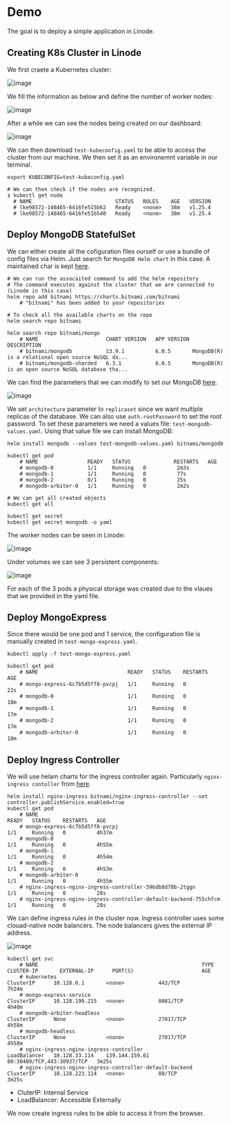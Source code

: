 # Demo

The goal is to deploy a simple application in Linode. 


## Creating K8s Cluster in Linode

We first craete a Kubernetes cluster:

![image](https://user-images.githubusercontent.com/18715119/226173774-fad33b4e-4bb0-4ac1-8744-1d01a26cd349.png)

We fill the information as below and define the number of worker nodes:

![image](https://user-images.githubusercontent.com/18715119/226173955-7321056b-bb01-4a97-b804-a1ac8a4841d7.png)

After a while we can see the nodes being created on our dashboard:

![image](https://user-images.githubusercontent.com/18715119/226174949-0e4a38ce-11f8-42ed-943b-fc6a95e8d8fa.png)

We can then download `test-kubeconfig.yaml` to be able to access the cluster from our machine. We then set it as an environemnt variable in our terminal.

    export KUBECONFIG=test-kubeconfig.yaml
    
    # We can then check if the nodes are recognized.
    ❯ kubectl get node
      # NAME                           STATUS   ROLES    AGE   VERSION
      # lke98572-148465-6416fe515b62   Ready    <none>   38m   v1.25.4
      # lke98572-148465-6416fe51b540   Ready    <none>   38m   v1.25.4

## Deploy MongoDB StatefulSet
We can either create all the cofiguration files ourself or use a bundle of config files via Helm. Just search for `MongoDB Helm chart` in this case. A maintained char is kept [here](https://github.com/bitnami/charts).

    # We can run the assocaited command to add the helm repository 
    # The command executes against the cluster that we are connected to (Linode in this case)
    helm repo add bitnami https://charts.bitnami.com/bitnami
        # "bitnami" has been added to your repositories
    
    # To check all the available charts on the repo
    helm search repo bitnami
    
    helm search repo bitnami/mongo
        # NAME                   	CHART VERSION	APP VERSION	DESCRIPTION                                       
        # bitnami/mongodb        	13.9.1       	6.0.5      	MongoDB(R) is a relational open source NoSQL da...
        # bitnami/mongodb-sharded	6.3.1        	6.0.5      	MongoDB(R) is an open source NoSQL database tha...

We can find the parameters that we can modify to set our MongoDB [here](https://github.com/bitnami/charts/tree/main/bitnami/mongodb).

![image](https://user-images.githubusercontent.com/18715119/226177961-5dd23851-30fe-4c87-a699-aba02dd257ad.png)

We set `architecture` parameter to `replicaset` since we want multiple replicas of the database. We can also use `auth.rootPassword` to set the root password. To set these parameters we need a values file: `test-mongodb-values.yaml`. Using that value file we can install MongoDB:

    helm install mongodb --values test-mongodb-values.yaml bitnami/mongodb
    
    kubectl get pod
        # NAME                READY   STATUS              RESTARTS   AGE
        # mongodb-0           1/1     Running   0          2m3s
        # mongodb-1           1/1     Running   0          77s
        # mongodb-2           0/1     Running   0          25s
        # mongodb-arbiter-0   1/1     Running   0          2m2s
    
    # We can get all created objects
    kubectl get all
    
    kubectl get secret
    kubectl get secret mongodb -o yaml
    
The worker nodes can be seen in Linode:

![image](https://user-images.githubusercontent.com/18715119/226184175-69ed6ce5-2434-40fb-b52f-f53f95f75222.png)

Under volumes we can see 3 persistent components:

![image](https://user-images.githubusercontent.com/18715119/226184287-5fbe591e-627c-44aa-adae-910305236e51.png)

For each of the 3 pods a physical storage was created due to the vlaues that we provided in the yaml file.

## Deploy MongoExpress

Since there would be one pod and 1 service, the configuration file is manually created in `test-mongo-express.yaml`.

    kubectl apply -f test-mongo-express.yaml

    kubectl get pod
        # NAME                             READY   STATUS    RESTARTS   AGE
        # mongo-express-6c7b5d5ff8-pvcpj   1/1     Running   0          22s
        # mongodb-0                        1/1     Running   0          18m
        # mongodb-1                        1/1     Running   0          17m
        # mongodb-2                        1/1     Running   0          17m
        # mongodb-arbiter-0                1/1     Running   0          18m
        
## Deploy Ingress Controller

We will use helam charts for the ingress controller again. Particularly `nginx-ingress contoller` from [here](https://github.com/bitnami/charts/tree/main/bitnami/nginx-ingress-controller).

    helm install nginx-ingress bitnami/nginx-ingress-controller --set controller.publishService.enabled=true
    kubectl get pod
        # NAME                                                              READY   STATUS    RESTARTS   AGE
        # mongo-express-6c7b5d5ff8-pvcpj                                    1/1     Running   0          4h37m
        # mongodb-0                                                         1/1     Running   0          4h55m
        # mongodb-1                                                         1/1     Running   0          4h54m
        # mongodb-2                                                         1/1     Running   0          4h53m
        # mongodb-arbiter-0                                                 1/1     Running   0          4h55m
        # nginx-ingress-nginx-ingress-controller-596db8d78b-2tggn           1/1     Running   0          28s
        # nginx-ingress-nginx-ingress-controller-default-backend-755chfcm   1/1     Running   0          28s

We can define ingress rules in the cluster now. Ingress controller uses some clouad-native node balancers. The node balancers gives the external IP address.

![image](https://user-images.githubusercontent.com/18715119/226205011-d7f98eae-e4f9-470a-a32c-6fc6dedb5d5e.png)

    kubectl get svc
        # NAME                                                     TYPE           CLUSTER-IP       EXTERNAL-IP      PORT(S)                      AGE
        # kubernetes                                               ClusterIP      10.128.0.1       <none>           443/TCP                      7h24m
        # mongo-express-service                                    ClusterIP      10.128.199.215   <none>           8081/TCP                     4h40m
        # mongodb-arbiter-headless                                 ClusterIP      None             <none>           27017/TCP                    4h58m
        # mongodb-headless                                         ClusterIP      None             <none>           27017/TCP                    4h58m
        # nginx-ingress-nginx-ingress-controller                   LoadBalancer   10.128.33.114    139.144.159.61   80:30489/TCP,443:30937/TCP   3m25s
        # nginx-ingress-nginx-ingress-controller-default-backend   ClusterIP      10.128.223.114   <none>           80/TCP                       3m25s

* CluterIP: Internal Service
* LoadBalancer: Accessible Externally

We now create ingress rules to be able to access it from the browser.

